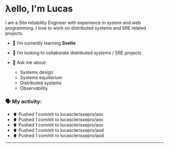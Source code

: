 # λello, I'm Lucas

I am a Site reliability Engineer with experience in system and web programming. I love to work on distributed systems and SRE related projects.

- 🌱 I’m currently learning **Svelte**
- 👯 I’m looking to collaborate distributed systems / SRE projects

- 💬 Ask me about:
   - Systems design
   - Systems equilibrium
   - Distributed systems
   - Observability

### 🗣 My activity:

* ⬆️ Pushed 1 commit to lucasclerissepro/aoc
* ⬆️ Pushed 1 commit to lucasclerissepro/aoc
* ⬆️ Pushed 1 commit to lucasclerissepro/aoc
* ⬆️ Pushed 1 commit to lucasclerissepro/aod
* ⬆️ Pushed 1 commit to lucasclerissepro/aod
---
